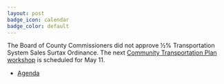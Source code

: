 ```yaml
---
layout: post
badge_icon: calendar
badge_color: default
---
```


The Board of County Commissioners did not approve ½% Transportation System Sales Surtax Ordinance. The next [Community Transportation Plan workshop](http://www.hillsboroughcounty.org/Calendar.aspx?EID=14783) is scheduled for May 11.

* [Agenda](http://agenda.hillsboroughcounty.org/cache/00003/692/16-0427_Agenda%20and%20Backup.pdf)
